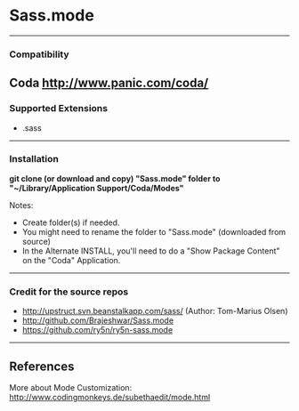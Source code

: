 # Sass.mode
---
### Compatibility
**Coda** http://www.panic.com/coda/
---
### Supported Extensions
 + .sass
---
### Installation
**git clone (or download and copy) "Sass.mode" folder to "~/Library/Application Support/Coda/Modes"**

Notes:
  + Create folder(s) if needed.
  + You might need to rename the folder to "Sass.mode" (downloaded from source)
  + In the Alternate INSTALL, you'll need to do a "Show Package Content" on the "Coda" Application.
---
### Credit for the source repos
  + http://upstruct.svn.beanstalkapp.com/sass/ (Author: Tom-Marius Olsen)
  + http://github.com/Brajeshwar/Sass.mode
  + https://github.com/ry5n/ry5n-sass.mode
---
## References
More about Mode Customization: http://www.codingmonkeys.de/subethaedit/mode.html